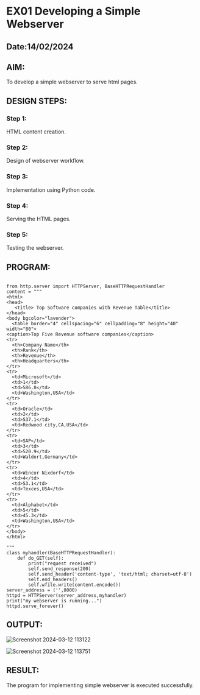 # EX01 Developing a Simple Webserver
## Date:14/02/2024

## AIM:
To develop a simple webserver to serve html pages.

## DESIGN STEPS:
### Step 1: 
HTML content creation.

### Step 2:
Design of webserver workflow.

### Step 3:
Implementation using Python code.

### Step 4:
Serving the HTML pages.

### Step 5:
Testing the webserver.

## PROGRAM:
```

from http.server import HTTPServer, BaseHTTPRequestHandler
content = """
<html>
<head>
   <title> Top Software companies with Revenue Table</title>
</head>
<body bgcolor="lavender">
  <table border="4" cellspacing="6" cellpadding="8" height="40" width="80">
<caption>Top Five Revenue software companies</caption>
<tr>
  <th>Company Name</th>
  <th>Rank</th>
  <th>Revenue</th>
  <th>Headquarters</th>
</tr>
<tr>
  <td>Microsoft</td>
  <td>1</td>
  <td>586.8</td>
  <td>Washington,USA</td>
</tr>
<tr>
  <td>Oracle</td>
  <td>2</td>
  <td>537.1</td>
  <td>Redwood city,CA,USA</td>
</tr>
<tr>
  <td>SAP</td>
  <td>3</td>
  <td>520.9</td>
  <td>Waldort,Germany</td>
</tr>
<tr>
  <td>Wincor Nixdorf</td>
  <td>4</td>
  <td>53.1</td>
  <td>Texces,USA</td>
</tr>
<tr>
  <td>Alphabet</td>
  <td>5</td>
  <td>45.3</td>
  <td>Washington,USA</td>
</tr>
</body>
</html>

"""
class myhandler(BaseHTTPRequestHandler):
    def do_GET(self):
        print("request received")
        self.send_response(200)
        self.send_header('content-type', 'text/html; charset=utf-8')
        self.end_headers()
        self.wfile.write(content.encode())
server_address = ('',8000)
httpd = HTTPServer(server_address,myhandler)
print("my webserver is running...")
httpd.serve_forever()
```

## OUTPUT:

![Screenshot 2024-03-12 113122](https://github.com/Nandhika05/simplewebserver/assets/154419402/7bce1d3c-2857-4b89-9e42-56c055d2e8e9)

![Screenshot 2024-03-12 113751](https://github.com/Nandhika05/simplewebserver/assets/154419402/3800a66b-f495-4291-8798-4d188287c25a)



## RESULT:
The program for implementing simple webserver is executed successfully.
